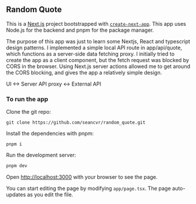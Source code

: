 
## Random Quote

This is a [Next.js](https://nextjs.org) project bootstrapped with [`create-next-app`](https://nextjs.org/docs/app/api-reference/cli/create-next-app). This app uses Node.js for the backend and pnpm for the package manager.

The purpose of this app was just to learn some Nextjs, React and typescript design patterns. I implemented a simple local API route in app/api/quote, which functions as a server-side data fetching proxy. I initially tried to create the app as a client component, but the fetch request was blocked by CORS in the browser. Using Next.js server actions allowed me to get around the CORS blocking, and gives the app a relatively simple design.

UI <-> Server API proxy <-> External API

### To run the app

Clone the git repo:
```
git clone https://github.com/seancvr/random_quote.git
```
Install the dependencies with pnpm:

```
pnpm i
```
Run the development server:

```bash
pnpm dev
```

Open [http://localhost:3000](http://localhost:3000) with your browser to see the page. 

You can start editing the page by modifying `app/page.tsx`. The page auto-updates as you edit the file.




